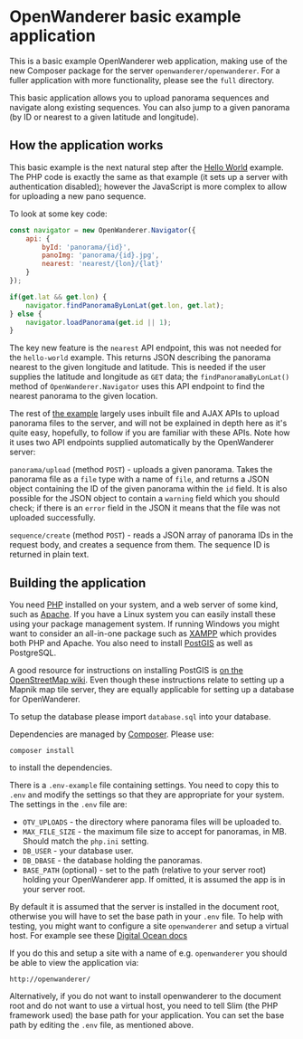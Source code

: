 OpenWanderer basic example application 
======================================

This is a basic example OpenWanderer web application, making use of the new Composer package for the server `openwanderer/openwanderer`. For a fuller application with more functionality, please see the `full` directory.

This basic application allows you to upload panorama sequences and navigate along existing sequences. You can also jump to a given panorama (by ID or nearest to a given latitude and longitude).

How the application works
-------------------------

This basic example is the next natural step after the [Hello World](https://github.com/openwanderer/example-app/tree/master/hello-world) example. The PHP code is exactly the same as that example (it sets up a server with authentication disabled); however the JavaScript is more complex to allow for uploading a new pano sequence.

To look at some key code: 

```javascript
const navigator = new OpenWanderer.Navigator({
    api: { 
        byId: 'panorama/{id}', 
        panoImg: 'panorama/{id}.jpg',
        nearest: 'nearest/{lon}/{lat}'
    }
});

if(get.lat && get.lon) {
    navigator.findPanoramaByLonLat(get.lon, get.lat);
} else {
    navigator.loadPanorama(get.id || 1);
}
```

The key new feature is the `nearest` API endpoint, this was not needed for the `hello-world` example. This returns JSON describing the panorama nearest to the given longitude and latitude. This is needed if the user supplies the latitude and longitude as `GET` data; the `findPanoramaByLonLat()` method of `OpenWanderer.Navigator` uses this API endpoint to find the nearest panorama to the given location.

The rest of [the example](https://github.com/openwanderer/example-app/blob/master/basic/js/index.js) largely uses inbuilt file and AJAX APIs to upload panorama files to the server, and will not be explained in depth here as it's quite easy, hopefully, to follow if you are familiar with these APIs. Note how it uses two API endpoints supplied automatically by the OpenWanderer server:

`panorama/upload` (method `POST`) - uploads a given panorama. Takes the panorama file as a `file` type with a name of `file`, and returns a JSON object containing the ID of the given panorama within the `id` field. It is also possible for the JSON object to contain a `warning` field which you should check; if there is an `error` field in the JSON it means that the file was not uploaded successfully.

`sequence/create` (method `POST`) - reads a JSON array of panorama IDs in the request body, and creates a sequence from them. The sequence ID is returned in plain text. 



Building the application 
------------------------

You need [PHP](https://php.net) installed on your system, and a web server of some kind, such as [Apache](https://apache.org). If you have a Linux system you can easily install these using your package management system. If running Windows you might want to consider an all-in-one package such as [XAMPP](https://www.apachefriends.org/download.html) which provides both PHP and Apache. You also need to install [PostGIS](https://postgis.net) as well as PostgreSQL.

A good resource for instructions on installing PostGIS is [on the OpenStreetMap wiki](https://wiki.openstreetmap.org/wiki/PostGIS/Installation). Even though these instructions relate to setting up a Mapnik map tile server, they are equally applicable for setting up a database for OpenWanderer. 

To setup the database please import `database.sql` into your database.

Dependencies are managed by [Composer](https://getcomposer.org). Please use:

`composer install`

to install the dependencies.

There is a `.env-example` file containing settings. You need to copy this to `.env` and modify the settings so that they are appropriate for your system.
The settings in the `.env` file are:

- `OTV_UPLOADS` - the directory where panorama files will be uploaded to.
- `MAX_FILE_SIZE` - the maximum file size to accept for panoramas, in MB. Should match the `php.ini` setting.
- `DB_USER` - your database user.
- `DB_DBASE` - the database holding the panoramas.
- `BASE_PATH` (optional) - set to the path (relative to your server root) holding your OpenWanderer app. If omitted, it is assumed the app is in your server root.

By default it is assumed that the server is installed in the document root, otherwise you will have to set the base path in your `.env` file. To help with testing, you might want to configure a site `openwanderer` and setup a virtual host. 
For example see these [Digital Ocean docs](https://www.digitalocean.com/community/tutorials/how-to-set-up-apache-virtual-hosts-on-ubuntu-18-04)

If you do this and setup a site with a name of e.g. `openwanderer` you should be able to view the application via:

`http://openwanderer/`

Alternatively, if you do not want to install openwanderer to the document root and do not want to use a virtual host, you need to tell Slim (the PHP framework used) the base path for your application. You can set the base path by editing the `.env` file, as mentioned above. 


